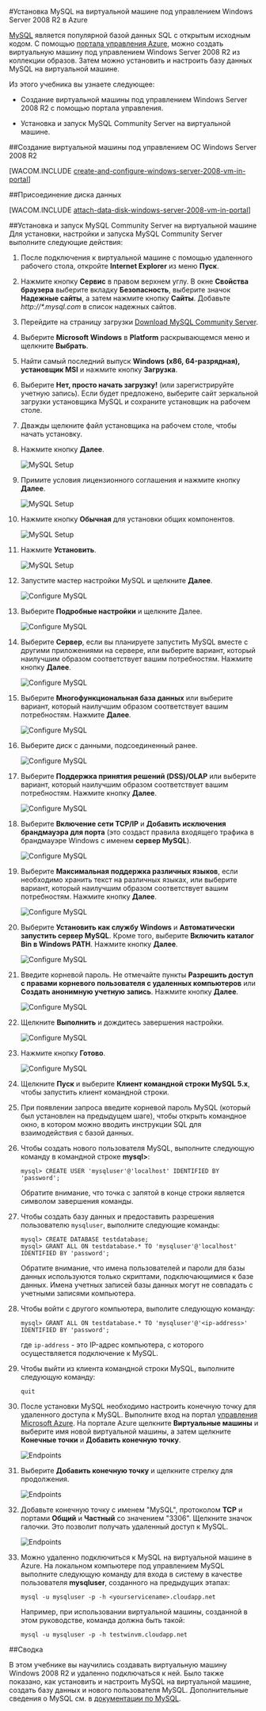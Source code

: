 ﻿<properties urlDisplayName="Install MySQL" pageTitle="Создание виртуальной машины с MySQL в Azure " metaKeywords="Azure virtual machines, Azure Windows Server, Azure installing MySQL, Azure configuring MySQL, Azure databases" description="Create an Azure virtual machine running Windows Server 2008 R2, and then install and configure a MySQL database on the virtual machine." metaCanonical="" services="virtual-machines" documentationCenter="" title="Install MySQL on a virtual machine running Windows Server 2008 R2 in Azure" authors="kathydav" solutions="" manager="timlt" editor="tysonn" />

<tags ms.service="virtual-machines" ms.workload="infrastructure-services" ms.tgt_pltfrm="vm-windows" ms.devlang="na" ms.topic="article" ms.date="12/15/2013" ms.author="kathydav" />


#Установка MySQL на виртуальной машине под управлением Windows Server 2008 R2 в Azure

[MySQL](http://www.mysql.com) является популярной базой данных SQL с открытым исходным кодом. С помощью [портала управления Azure][AzurePreviewPortal], можно создать виртуальную машину под управлением Windows Server 2008 R2 из коллекции образов.  Затем можно установить и настроить базу данных MySQL на виртуальной машине.

Из этого учебника вы узнаете следующее:

- Создание виртуальной машины под управлением Windows Server 2008 R2 с помощью портала управления.

- Установка и запуск MySQL Community Server на виртуальной машине.

##Создание виртуальной машины под управлением ОС Windows Server 2008 R2

[WACOM.INCLUDE [create-and-configure-windows-server-2008-vm-in-portal](../includes/create-and-configure-windows-server-2008-vm-in-portal.md)]

##Присоединение диска данных

[WACOM.INCLUDE [attach-data-disk-windows-server-2008-vm-in-portal](../includes/attach-data-disk-windows-server-2008-vm-in-portal.md)]

##Установка и запуск MySQL Community Server на виртуальной машине
Для установки, настройки и запуска MySQL Community Server выполните следующие действия:

1. После подключения к виртуальной машине с помощью удаленного рабочего стола, откройте **Internet Explorer** из меню **Пуск**. 

2. Нажмите кнопку **Сервис** в правом верхнем углу. В окне **Свойства браузера** выберите вкладку **Безопасность**, выберите значок **Надежные сайты**, а затем нажмите кнопку **Сайты**. Добавьте *http://\*.mysql.com* в список надежных сайтов.

3. Перейдите на страницу загрузки [Download MySQL Community Server][MySQLDownloads].

4. Выберите **Microsoft Windows** в **Platform** раскрывающемся меню и щелкните **Выбрать**.

5. Найти самый последний выпуск **Windows (x86, 64-разрядная), установщик MSI** и нажмите кнопку **Загрузка**. 

6. Выберите **Нет, просто начать загрузку!** (или зарегистрируйте учетную запись).  Если будет предложено, выберите сайт зеркальной загрузки установщика MySQL и сохраните установщик на рабочем столе.

7. Дважды щелкните файл установщика на рабочем столе, чтобы начать установку.

8. Нажмите кнопку **Далее**.

	![MySQL Setup][MySQLInstall1]

9. Примите условия лицензионного соглашения и нажмите кнопку **Далее**.

	![MySQL Setup][MySQLInstall2]

10. Нажмите кнопку **Обычная** для установки общих компонентов.

	![MySQL Setup][MySQLInstall3]

11. Нажмите **Установить**.

	![MySQL Setup][MySQLInstall4]

12. Запустите мастер настройки MySQL и щелкните **Далее**.

	![Configure MySQL][MySQLConfig1]

13. Выберите **Подробные настройки** и щелкните Далее.

	![Configure MySQL][MySQLConfig2]

14. Выберите **Сервер**, если вы планируете запустить MySQL вместе с другими приложениями на сервере, или выберите вариант, который наилучшим образом соответствует вашим потребностям.  Нажмите кнопку **Далее**.

	![Configure MySQL][MySQLConfig3]

15. Выберите **Многофункциональная база данных** или выберите вариант, который наилучшим образом соответствует вашим потребностям.  Нажмите **Далее**.

	![Configure MySQL][MySQLConfig4]

16. Выберите диск с данными, подсоединенный ранее.

	![Configure MySQL][MySQLConfig5]

17. Выберите **Поддержка принятия решений (DSS)/OLAP** или выберите вариант, который наилучшим образом соответствует вашим потребностям.  Нажмите кнопку **Далее**.

	![Configure MySQL][MySQLConfig6]

18. Выберите **Включение сети TCP/IP** и **Добавить исключения брандмауэра для порта** (это создаст правила входящего трафика в брандмауэре Windows с именем **сервер MySQL**).

	![Configure MySQL][MySQLConfig7]

19. Выберите **Максимальная поддержка различных языков**, если необходимо хранить текст на различных языках, или выберите вариант, который наилучшим образом соответствует вашим потребностям.  Нажмите кнопку **Далее**.

	![Configure MySQL][MySQLConfig8]

20. Выберите **Установить как службу Windows** и **Автоматически запустить сервер MySQL**.  Кроме того, выберите **Включить каталог Bin в Windows PATH**. Нажмите кнопку **Далее**.

	![Configure MySQL][MySQLConfig9]

21. Введите корневой пароль. Не отмечайте пункты **Разрешить доступ с правами корневого пользователя с удаленных компьютеров** или **Создать анонимную учетную запись**.  Нажмите кнопку **Далее**.

	![Configure MySQL][MySQLConfig10]

22. Щелкните **Выполнить** и дождитесь завершения настройки.

	![Configure MySQL][MySQLConfig11]

23. Нажмите кнопку **Готово**.

	![Configure MySQL][MySQLConfig12]

24. Щелкните **Пуск** и выберите **Клиент командной строки MySQL 5.x**, чтобы запустить клиент командной строки.

25.  При появлении запроса введите корневой пароль MySQL (который был установлен на предыдущем шаге), чтобы открыть командное окно, в котором можно вводить инструкции SQL для взаимодействия с базой данных.

26. Чтобы создать нового пользователя MySQL, выполните следующую команду в командной строке  **mysql>**:

		mysql> CREATE USER 'mysqluser'@'localhost' IDENTIFIED BY 'password';

	Обратите внимание, что точка с запятой в конце строки является символом завершения команды.

27. Чтобы создать базу данных и предоставить разрешения пользователю `mysqluser`, выполните следующие команды:

		mysql> CREATE DATABASE testdatabase;
		mysql> GRANT ALL ON testdatabase.* TO 'mysqluser'@'localhost' IDENTIFIED BY 'password';

	Обратите внимание, что имена пользователей и пароли для базы данных используются только скриптами, подключающимися к базе данных.  Имена учетных записей базы данных могут не совпадать с учетными записями компьютера.

28. Чтобы войти с другого компьютера, выполите следующую команду:

		mysql> GRANT ALL ON testdatabase.* TO 'mysqluser'@'<ip-address>' IDENTIFIED BY 'password';

	где `ip-address` - это IP-адрес компьютера, с которого осуществляется подключение к MySQL.
	
29. Чтобы выйти из клиента командной строки MySQL, выполните следующую команду:

		quit

30. После установки MySQL необходимо настроить конечную точку для удаленного доступа к MySQL. Выполните вход на портал [управления Microsoft Azure][AzurePreviewPortal]. На портале Azure щелкните **Виртуальные машины** и выберите имя новой виртуальной машины, а затем щелкните **Конечные точки** и   **Добавить конечную точку**.

	![Endpoints][AddEndPoint]

31. Выберите **Добавить конечную точку** и щелкните стрелку для продолжения.
	
	![Endpoints][AddEndPoint2]

32. Добавьте конечную точку с именем "MySQL", протоколом **TCP** и портами **Общий** и **Частный** со значением "3306". Щелкните значок галочки. Это позволит получать удаленный доступ к MySQL.
	
	![Endpoints][AddEndPoint3]

33. Можно удаленно подключиться к MySQL на виртуальной машине в Azure.  На локальном компьютере под управлением MySQL выполните следующую команду для входа в систему в качестве пользователя **mysqluser**, созданного на предыдущих этапах:

		mysql -u mysqluser -p -h <yourservicename>.cloudapp.net

	Например, при использовании виртуальной машины, созданной в этом руководстве, команда должна быть такой:

		mysql -u mysqluser -p -h testwinvm.cloudapp.net

##Сводка

В этом учебнике вы научились создавать виртуальную машину Windows 2008 R2 и удаленно подключаться к ней. Было также показано, как установить и настроить MySQL на виртуальной машине, создать базу данных и нового пользователя MySQL. Дополнительные сведения о MySQL см. в [документации по MySQL](http://dev.mysql.com/doc/).

[AzurePreviewPortal]: http://manage.windowsazure.com
[MySQLDownloads]: http://www.mysql.com/downloads/mysql/


[MySQLInstall1]: ./media/virtual-machines-mysql-windows-server-2008r2/MySQLInstall1.png
[MySQLInstall2]: ./media/virtual-machines-mysql-windows-server-2008r2/MySQLInstall2.png
[MySQLInstall3]: ./media/virtual-machines-mysql-windows-server-2008r2/MySQLInstall3.png
[MySQLInstall4]: ./media/virtual-machines-mysql-windows-server-2008r2/MySQLInstall4.png
[MySQLConfig1]: ./media/virtual-machines-mysql-windows-server-2008r2/MySQLConfig1.png
[MySQLConfig2]: ./media/virtual-machines-mysql-windows-server-2008r2/MySQLConfig2.png
[MySQLConfig3]: ./media/virtual-machines-mysql-windows-server-2008r2/MySQLConfig3.png
[MySQLConfig4]: ./media/virtual-machines-mysql-windows-server-2008r2/MySQLConfig4.png
[MySQLConfig5]: ./media/virtual-machines-mysql-windows-server-2008r2/MySQLConfig5.png
[MySQLConfig6]: ./media/virtual-machines-mysql-windows-server-2008r2/MySQLConfig6.png
[MySQLConfig7]: ./media/virtual-machines-mysql-windows-server-2008r2/MySQLConfig7.png
[MySQLConfig8]: ./media/virtual-machines-mysql-windows-server-2008r2/MySQLConfig8.png
[MySQLConfig9]: ./media/virtual-machines-mysql-windows-server-2008r2/MySQLConfig9.png
[MySQLConfig10]: ./media/virtual-machines-mysql-windows-server-2008r2/MySQLConfig10.png
[MySQLConfig11]: ./media/virtual-machines-mysql-windows-server-2008r2/MySQLConfig11.png
[MySQLConfig12]: ./media/virtual-machines-mysql-windows-server-2008r2/MySQLConfig12.png
[AddEndPoint]: ./media/virtual-machines-mysql-windows-server-2008r2/WinVMAddEndpointMySQL0.png
[AddEndPoint2]: ./media/virtual-machines-mysql-windows-server-2008r2/WinVMAddEndpointMySQL1.png
[AddEndPoint3]: ./media/virtual-machines-mysql-windows-server-2008r2/WinVMAddEndpointMySQL.png

